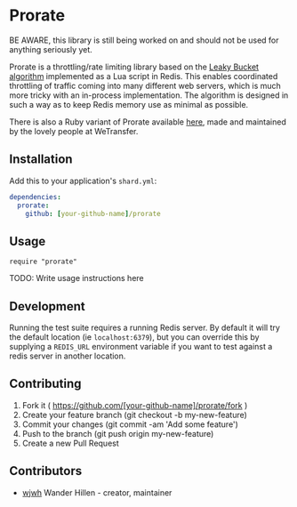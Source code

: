 # Prorate

BE AWARE, this library is still being worked on and should not be used for anything seriously yet.

Prorate is a throttling/rate limiting library based on the [Leaky Bucket algorithm](https://en.wikipedia.org/wiki/Leaky_bucket) implemented as a Lua script in Redis. This enables coordinated throttling of traffic coming into many different web servers, which is much more tricky with an in-process implementation. The algorithm is designed in such a way as to keep Redis memory use as minimal as possible.

There is also a Ruby variant of Prorate available [here](https://github.com/WeTransfer), made and maintained by the lovely people at WeTransfer.

## Installation

Add this to your application's `shard.yml`:

```yaml
dependencies:
  prorate:
    github: [your-github-name]/prorate
```

## Usage

```crystal
require "prorate"
```

TODO: Write usage instructions here

## Development

Running the test suite requires a running Redis server. By default it will try the default location (ie `localhost:6379`), but you can override this by supplying a `REDIS_URL` environment variable if you want to test against a redis server in another location.

## Contributing

1. Fork it ( https://github.com/[your-github-name]/prorate/fork )
2. Create your feature branch (git checkout -b my-new-feature)
3. Commit your changes (git commit -am 'Add some feature')
4. Push to the branch (git push origin my-new-feature)
5. Create a new Pull Request

## Contributors

- [wjwh](https://github.com/wjwh) Wander Hillen - creator, maintainer
